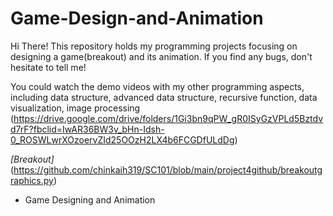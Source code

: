 # Game-Design-and-Animation
Hi There!
This repository holds my programming projects focusing on designing a game(breakout) and its animation.
If you find any bugs, don't hesitate to tell me!

You could watch the demo videos with my other programming aspects, including data structure, advanced data structure, recursive function, data visualization, image processing (https://drive.google.com/drive/folders/1Gi3bn9qPW_gR0ISyGzVPLd5Bztdvd7rF?fbclid=IwAR36BW3v_bHn-Idsh-0_ROSWLwrXOzoervZId25OOzH2LX4b6FCGDfULdDg)

*[Breakout]*(https://github.com/chinkaih319/SC101/blob/main/project4github/breakoutgraphics.py)
  * Game Designing and Animation
